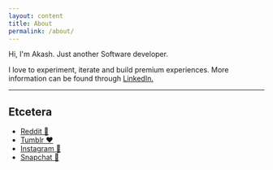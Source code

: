 ```yaml
---
layout: content
title: About
permalink: /about/
---
```

Hi, I'm Akash. Just another Software developer.

I love to experiment, iterate and build premium experiences. More information can be found through <a href="https://www.linkedin.com/in/atomicnumber1/" data-network="LinkedIn" data-proofer-ignore>LinkedIn.</a>

----

## Etcetera
- [Reddit 🤷](https://www.reddit.com/user/its-atomicnumber1/)
- [Tumblr ❤️](https://its-atomicnumber1.tumblr.com)
- [Instagram 📸](https://www.instagram.com/atomicnumber39/)
- [Snapchat 👻](/assets/snapcode.svg)

